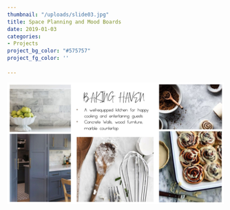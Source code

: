 ```yaml
---
thumbnail: "/uploads/slide03.jpg"
title: Space Planning and Mood Boards
date: 2019-01-03
categories:
- Projects
project_bg_color: "#575757"
project_fg_color: ''

---
```

![](/uploads/slide06.jpg)